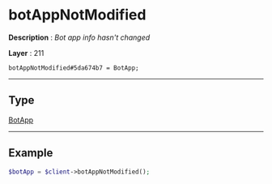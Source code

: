 # botAppNotModified

**Description** : *Bot app info hasn't changed*

**Layer** : 211

```tl
botAppNotModified#5da674b7 = BotApp;
```

---

## Type

[BotApp](type/BotApp)

---

## Example

```php
$botApp = $client->botAppNotModified();
```